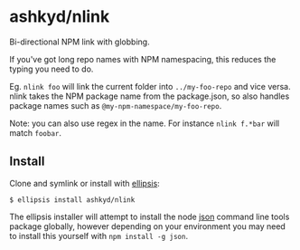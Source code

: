 # ashkyd/nlink
Bi-directional NPM link with globbing.

If you've got long repo names with NPM namespacing, this reduces the typing you need to do.

Eg. `nlink foo` will link the current folder into `../my-foo-repo` and vice versa. nlink takes the NPM package name from the package.json, so also handles package names such as `@my-npm-namespace/my-foo-repo`.

Note: you can also use regex in the name. For instance `nlink f.*bar` will match `foobar`.

## Install
Clone and symlink or install with [ellipsis][ellipsis]:

```
$ ellipsis install ashkyd/nlink
```

The ellipsis installer will attempt to install the node [json](https://www.npmjs.com/package/json) command line tools package globally, however depending on your environment you may need to install this yourself with `npm install -g json`.

[ellipsis]: http://ellipsis.sh
